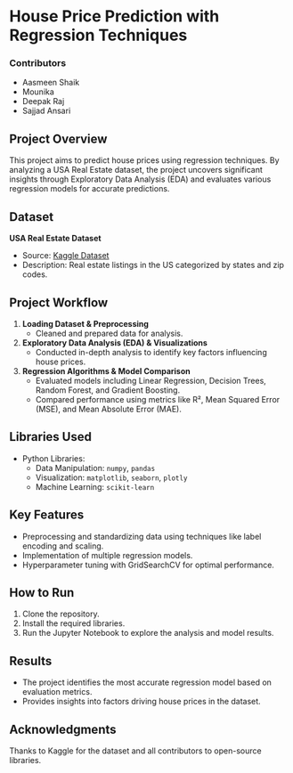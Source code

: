 # House Price Prediction with Regression Techniques

### Contributors
- Aasmeen Shaik
- Mounika
- Deepak Raj
- Sajjad Ansari

## Project Overview
This project aims to predict house prices using regression techniques. By analyzing a USA Real Estate dataset, the project uncovers significant insights through Exploratory Data Analysis (EDA) and evaluates various regression models for accurate predictions.

## Dataset
**USA Real Estate Dataset**
- Source: [Kaggle Dataset](https://www.kaggle.com/datasets/fatemedavar/usausausa)
- Description: Real estate listings in the US categorized by states and zip codes.

## Project Workflow
1. **Loading Dataset & Preprocessing**
   - Cleaned and prepared data for analysis.
2. **Exploratory Data Analysis (EDA) & Visualizations**
   - Conducted in-depth analysis to identify key factors influencing house prices.
3. **Regression Algorithms & Model Comparison**
   - Evaluated models including Linear Regression, Decision Trees, Random Forest, and Gradient Boosting.
   - Compared performance using metrics like R², Mean Squared Error (MSE), and Mean Absolute Error (MAE).

## Libraries Used
- Python Libraries:
  - Data Manipulation: `numpy`, `pandas`
  - Visualization: `matplotlib`, `seaborn`, `plotly`
  - Machine Learning: `scikit-learn`

## Key Features
- Preprocessing and standardizing data using techniques like label encoding and scaling.
- Implementation of multiple regression models.
- Hyperparameter tuning with GridSearchCV for optimal performance.

## How to Run
1. Clone the repository.
2. Install the required libraries.
3. Run the Jupyter Notebook to explore the analysis and model results.

## Results
- The project identifies the most accurate regression model based on evaluation metrics.
- Provides insights into factors driving house prices in the dataset.

## Acknowledgments
Thanks to Kaggle for the dataset and all contributors to open-source libraries.
